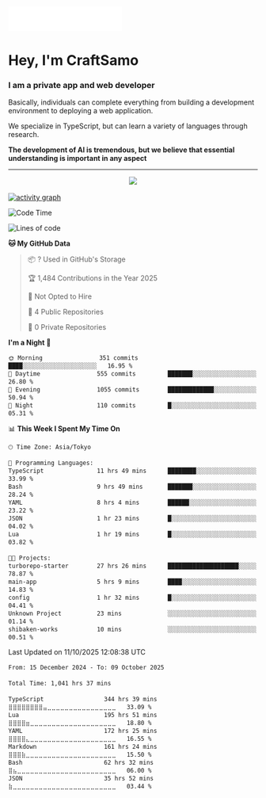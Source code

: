 <img src="images/header.svg"></img>

# Hey, I'm CraftSamo

### I am a private app and web developer

Basically, individuals can complete everything from building a development
environment to deploying a web application.

We specialize in TypeScript, but can learn a variety of languages through
research.

**The development of AI is tremendous, but we believe that essential
understanding is important in any aspect**

---

<p align="center">
  <img alig src="https://github-profile-trophy.vercel.app/?username=craftsamo&theme=onedark&column=-1" />
</p>

[![activity graph](https://github-readme-activity-graph.vercel.app/graph?username=craftsamo&theme=github-dark-dimmed&custom_title=Guilyx%20Activity%20Graph&hide_border=true)](https://github.com/ashutosh00710/github-readme-activity-graph)

<!--START_SECTION:waka-->
![Code Time](http://img.shields.io/badge/Code%20Time-1%2C041%20hrs%2037%20mins-blue)

![Lines of code](https://img.shields.io/badge/From%20Hello%20World%20I%27ve%20Written-600.7%20thousand%20lines%20of%20code-blue)

**🐱 My GitHub Data** 

> 📦 ? Used in GitHub's Storage 
 > 
> 🏆 1,484 Contributions in the Year 2025
 > 
> 🚫 Not Opted to Hire
 > 
> 📜 4 Public Repositories 
 > 
> 🔑 0 Private Repositories 
 > 
**I'm a Night 🦉** 

```text
🌞 Morning                351 commits         ████░░░░░░░░░░░░░░░░░░░░░   16.95 % 
🌆 Daytime                555 commits         ███████░░░░░░░░░░░░░░░░░░   26.80 % 
🌃 Evening                1055 commits        █████████████░░░░░░░░░░░░   50.94 % 
🌙 Night                  110 commits         █░░░░░░░░░░░░░░░░░░░░░░░░   05.31 % 
```


📊 **This Week I Spent My Time On** 

```text
🕑︎ Time Zone: Asia/Tokyo

💬 Programming Languages: 
TypeScript               11 hrs 49 mins      ████████░░░░░░░░░░░░░░░░░   33.99 % 
Bash                     9 hrs 49 mins       ███████░░░░░░░░░░░░░░░░░░   28.24 % 
YAML                     8 hrs 4 mins        ██████░░░░░░░░░░░░░░░░░░░   23.22 % 
JSON                     1 hr 23 mins        █░░░░░░░░░░░░░░░░░░░░░░░░   04.02 % 
Lua                      1 hr 19 mins        █░░░░░░░░░░░░░░░░░░░░░░░░   03.82 % 

🐱‍💻 Projects: 
turborepo-starter        27 hrs 26 mins      ████████████████████░░░░░   78.87 % 
main-app                 5 hrs 9 mins        ████░░░░░░░░░░░░░░░░░░░░░   14.83 % 
config                   1 hr 32 mins        █░░░░░░░░░░░░░░░░░░░░░░░░   04.41 % 
Unknown Project          23 mins             ░░░░░░░░░░░░░░░░░░░░░░░░░   01.14 % 
shibaken-works           10 mins             ░░░░░░░░░░░░░░░░░░░░░░░░░   00.51 % 
```


 Last Updated on 11/10/2025 12:08:38 UTC
<!--END_SECTION:waka-->

<!--START_SECTION:waka-simple-->

```text
From: 15 December 2024 - To: 09 October 2025

Total Time: 1,041 hrs 37 mins

TypeScript                 344 hrs 39 mins ⣿⣿⣿⣿⣿⣿⣿⣿⣤⣀⣀⣀⣀⣀⣀⣀⣀⣀⣀⣀⣀⣀⣀⣀⣀   33.09 %
Lua                        195 hrs 51 mins ⣿⣿⣿⣿⣶⣀⣀⣀⣀⣀⣀⣀⣀⣀⣀⣀⣀⣀⣀⣀⣀⣀⣀⣀⣀   18.80 %
YAML                       172 hrs 25 mins ⣿⣿⣿⣿⣄⣀⣀⣀⣀⣀⣀⣀⣀⣀⣀⣀⣀⣀⣀⣀⣀⣀⣀⣀⣀   16.55 %
Markdown                   161 hrs 24 mins ⣿⣿⣿⣷⣀⣀⣀⣀⣀⣀⣀⣀⣀⣀⣀⣀⣀⣀⣀⣀⣀⣀⣀⣀⣀   15.50 %
Bash                       62 hrs 32 mins  ⣿⣦⣀⣀⣀⣀⣀⣀⣀⣀⣀⣀⣀⣀⣀⣀⣀⣀⣀⣀⣀⣀⣀⣀⣀   06.00 %
JSON                       35 hrs 52 mins  ⣷⣀⣀⣀⣀⣀⣀⣀⣀⣀⣀⣀⣀⣀⣀⣀⣀⣀⣀⣀⣀⣀⣀⣀⣀   03.44 %
```

<!--END_SECTION:waka-simple-->
